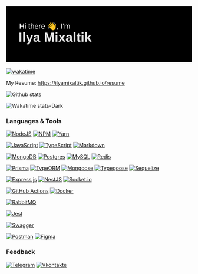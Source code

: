 <!--
**ilyamixaltik/ilyamixaltik** is a ✨ _special_ ✨ repository because its `README.md` (this file) appears on your GitHub profile.

Here are some ideas to get you started:

- 🔭 I’m currently working on ...
- 🌱 I’m currently learning ...
- 👯 I’m looking to collaborate on ...
- 🤔 I’m looking for help with ...
- 💬 Ask me about ...
- 📫 How to reach me: ...
- 😄 Pronouns: ...
- ⚡ Fun fact: ...
-->
[![MasterHead](./header.png)](https://github.com/ilya_mixaltik)

[![wakatime](https://wakatime.com/badge/user/a40f6f25-efba-4270-8d6e-3c25acb4eb64.svg?style=for-the-badge)](https://wakatime.com/@a40f6f25-efba-4270-8d6e-3c25acb4eb64)

My Resume: https://ilyamixaltik.github.io/resume

<!-- ![Top Languages Card](https://github-readme-stats.vercel.app/api/top-langs/?username=ilyamixaltik&theme=dark&layout=compact) -->

![Github stats](https://github-stats-git-main-ilyamixaltik.vercel.app/api?username=ilyamixaltik&include_all_commits=true&theme=dark&show_icons=true&count_private=true)

![Wakatime stats-Dark](https://github-stats-8vzrrvisq-ilyamixaltik.vercel.app/api/wakatime?username=ilya_mixaltik&theme=dark&locale=en&layout=compact#gh-dark-mode-only)

### Languages & Tools
[![NodeJS](https://img.shields.io/badge/node.js-6DA55F?style=for-the-badge&logo=node.js&logoColor=white)](https://nodejs.org)
[![NPM](https://img.shields.io/badge/NPM-%23CB3837.svg?style=for-the-badge&logo=npm&logoColor=white)](https://www.npmjs.com)
[![Yarn](https://img.shields.io/badge/yarn-%232C8EBB.svg?style=for-the-badge&logo=yarn&logoColor=white)](https://yarnpkg.com)

[![JavaScript](https://img.shields.io/badge/javascript-%23323330.svg?style=for-the-badge&logo=javascript&logoColor=%23F7DF1E)](https://javascript.com)
[![TypeScript](https://img.shields.io/badge/typescript-%23007ACC.svg?style=for-the-badge&logo=typescript&logoColor=white)](https://typescriptlang.org)
[![Markdown](https://img.shields.io/badge/markdown-%23000000.svg?style=for-the-badge&logo=markdown&logoColor=white)](https://markdownguide.org)

[![MongoDB](https://img.shields.io/badge/MongoDB-%234ea94b.svg?style=for-the-badge&logo=mongodb&logoColor=white)](https://mongodb.com)
[![Postgres](https://img.shields.io/badge/postgres-%23316192.svg?style=for-the-badge&logo=postgresql&logoColor=white)](https://postgresql.org)
[![MySQL](https://img.shields.io/badge/mysql-%2300f.svg?style=for-the-badge&logo=mysql&logoColor=white)](https://mysql.com)
[![Redis](https://img.shields.io/badge/redis-%23DD0031.svg?style=for-the-badge&logo=redis&logoColor=white)](https://redis.io)

[![Prisma](https://img.shields.io/badge/Prisma-3982CE?style=for-the-badge&logo=Prisma&logoColor=white)](https://www.prisma.io)
[![TypeORM](https://img.shields.io/badge/TypeORM-FF6600?style=for-the-badge&logo=TypeORM&logoColor=white)](https://typeorm.io)
[![Mongoose](https://img.shields.io/static/v1?style=for-the-badge&message=Mongoose&color=880000&logo=Mongoose&logoColor=FFFFFF&label=)](https://mongoosejs.com)
[![Typegoose](https://img.shields.io/badge/-Typegoose-%23Clojure?style=for-the-badge&logo=typegoose&logoColor=white)](https://typegoose.github.io/typegoose)
[![Sequelize](https://img.shields.io/badge/Sequelize-52B0E7?style=for-the-badge&logo=Sequelize&logoColor=white)](https://sequelize.org)

[![Express.js](https://img.shields.io/badge/express.js-%23404d59.svg?style=for-the-badge&logo=express&logoColor=%2361DAFB)](https://expressjs.com)
[![NestJS](https://img.shields.io/badge/nestjs-%23E0234E.svg?style=for-the-badge&logo=nestjs&logoColor=white)](https://nestjs.com)
[![Socket.io](https://img.shields.io/badge/Socket.io-black?style=for-the-badge&logo=socket.io&badgeColor=010101)](https://socket.io)

[![GitHub Actions](https://img.shields.io/badge/github%20actions-%232671E5.svg?style=for-the-badge&logo=githubactions&logoColor=white)](https://github.com/features/actions)
[![Docker](https://img.shields.io/badge/docker-%230db7ed.svg?style=for-the-badge&logo=docker&logoColor=white)](https://docker.com)

[![RabbitMQ](https://img.shields.io/badge/Rabbitmq-FF6600?style=for-the-badge&logo=rabbitmq&logoColor=white)](https://www.rabbitmq.com)

[![Jest](https://img.shields.io/badge/-jest-%23C21325?style=for-the-badge&logo=jest&logoColor=white)](https://jestjs.io)

[![Swagger](https://img.shields.io/badge/-Swagger-%23Clojure?style=for-the-badge&logo=swagger&logoColor=white)](https://swagger.io)

[![Postman](https://img.shields.io/badge/Postman-FF6C37?style=for-the-badge&logo=postman&logoColor=white)](https://postman.com)
[![Figma](https://img.shields.io/badge/figma-%23F24E1E.svg?style=for-the-badge&logo=figma&logoColor=white)](https://www.figma.com)

### Feedback
[![Telegram](https://img.shields.io/badge/Telegram-2CA5E0?style=for-the-badge&logo=telegram&logoColor=white)](https://t.me/ilya_mixaltik)
[![Vkontakte](https://img.shields.io/badge/-Vkontakte-003f5c?style=for-the-badge&logo=Vk)](https://vk.com/ilya_mixaltik)
